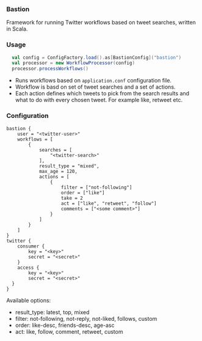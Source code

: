 ### Bastion

Framework for running Twitter workflows based on tweet searches, written
in Scala.  

### Usage

```scala
  val config = ConfigFactory.load().as[BastionConfig]("bastion")
  val processor = new WorkflowProcessor(config)
  processor.processWorkflows()
```
 - Runs workflows based on `application.conf` configuration file.
 - Workflow is basd on set of tweet searches and a set of actions.
 - Each action defines which tweets to pick from the search results and
   what to do with every chosen tweet. For example like, retweet etc. 

### Configuration

```
bastion {
    user = "<twitter-user>"
    workflows = [
        {
            searches = [
                "<twitter-search>"
            ],
            result_type = "mixed",
            max_age = 120,
            actions = [
                {
                    filter = ["not-following"]
                    order = ["like"]
                    take = 2
                    act = ["like", "retweet", "follow"]
                    comments = ["<some comment>"]
                }
            ]
        }
    ]
}
twitter {
    consumer {
        key = "<key>"
        secret = "<secret>"
    }
    access {
        key = "<key>"
        secret = "<secret>"
  }
}
```
Available options:
 - result_type: latest, top, mixed
 - filter: not-following, not-reply, not-liked, follows, custom
 - order: like-desc, friends-desc, age-asc
 - act: like, follow, comment, retweet, custom
